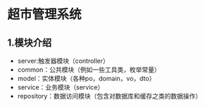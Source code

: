 # 超市管理系统  

## 1.模块介绍
- server:触发器模块（controller）
- common：公共模块（例如一些工具类，枚举常量）
- model：实体模块（各种po，domain，vo，dto）
- service：业务模块（service）
- repository：数据访问模块（包含对数据库和缓存之类的数据操作）
